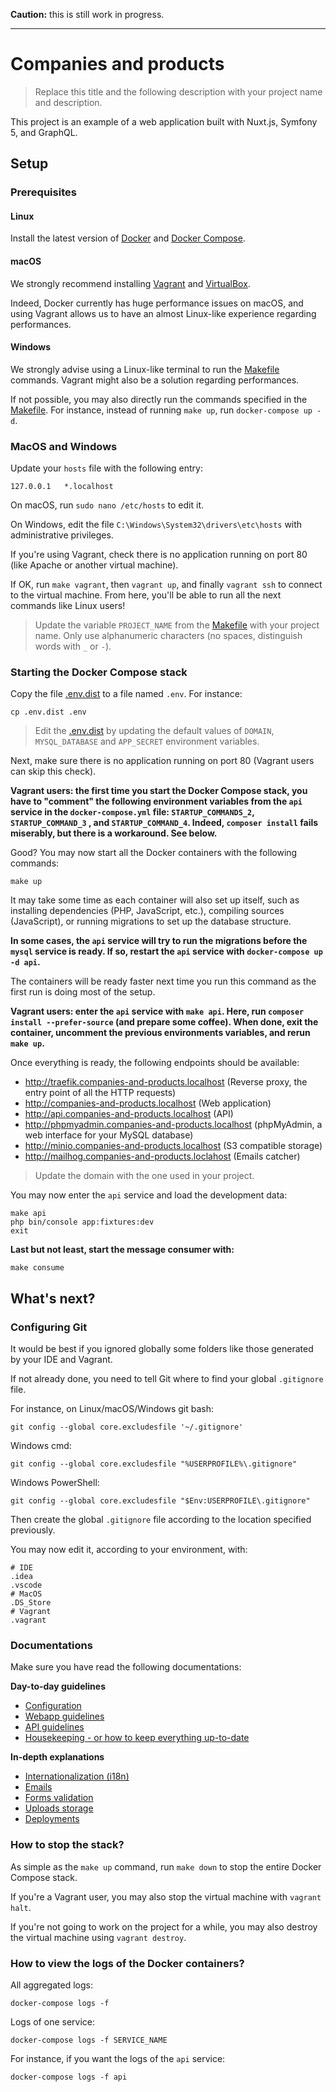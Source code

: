 **Caution:** this is still work in progress.

---

# Companies and products

> Replace this title and the following description with your project name and description.

This project is an example of a web application built with Nuxt.js, Symfony 5, and GraphQL.

## Setup

### Prerequisites

#### Linux

Install the latest version of [Docker](https://docs.docker.com/install/) and 
[Docker Compose](https://docs.docker.com/compose/install/).

#### macOS

We strongly recommend installing [Vagrant](https://www.vagrantup.com/) and 
[VirtualBox](https://www.virtualbox.org/).

Indeed, Docker currently has huge performance issues on macOS, and using Vagrant allows us to have an almost 
Linux-like experience regarding performances.

#### Windows

We strongly advise using a Linux-like terminal to run the [Makefile](Makefile) commands. 
Vagrant might also be a solution regarding performances.

If not possible, you may also directly run the commands specified in the [Makefile](Makefile). 
For instance, instead of running `make up`, run `docker-compose up -d`.

### MacOS and Windows

Update your `hosts` file with the following entry:

```
127.0.0.1   *.localhost
```

On macOS, run `sudo nano /etc/hosts` to edit it.

On Windows, edit the file `C:\Windows\System32\drivers\etc\hosts` with administrative privileges.

If you're using Vagrant, check there is no application running on port 80 (like Apache or another virtual machine).

If OK, run `make vagrant`, then `vagrant up`, and finally `vagrant ssh` to connect to the virtual machine. 
From here, you'll be able to run all the next commands like Linux users!

> Update the variable `PROJECT_NAME` from the [Makefile](Makefile) with your project name.
> Only use alphanumeric characters (no spaces, distinguish words with `_` or `-`).

### Starting the Docker Compose stack

Copy the file [.env.dist](.env.dist) to a file named `.env`. For instance:

```
cp .env.dist .env
```

> Edit the [.env.dist](.env.dist) by updating the default values of `DOMAIN`, `MYSQL_DATABASE` and `APP_SECRET`
> environment variables.

Next, make sure there is no application running on port 80 (Vagrant users can skip this check).

**Vagrant users: the first time you start the Docker Compose stack, you have to "comment" the following 
environment variables from the `api` service in the `docker-compose.yml` file: `STARTUP_COMMANDS_2`, `STARTUP_COMMAND_3` 
, and `STARTUP_COMMAND_4`. Indeed, `composer install` fails miserably, but there is a workaround. See below.**

Good? You may now start all the Docker containers with the following commands:

```
make up
```

It may take some time as each container will also set up itself, such as installing dependencies (PHP, JavaScript, etc.), 
compiling sources (JavaScript), or running migrations to set up the database structure.

**In some cases, the `api` service will try to run the migrations before the `mysql` service is ready. If so, restart
the `api` service with `docker-compose up -d api`.**

The containers will be ready faster next time you run this command as the first run is doing most of the setup.

**Vagrant users: enter the `api` service with `make api`. Here, run `composer install --prefer-source` 
(and prepare some coffee). When done, exit the container, uncomment the previous environments variables,
and rerun `make up`.**

Once everything is ready, the following endpoints should be available:

* http://traefik.companies-and-products.localhost (Reverse proxy, the entry point of all the HTTP requests)
* http://companies-and-products.localhost (Web application)
* http://api.companies-and-products.localhost (API)
* http://phpmyadmin.companies-and-products.localhost (phpMyAdmin, a web interface for your MySQL database)
* http://minio.companies-and-products.localhost (S3 compatible storage)
* http://mailhog.companies-and-products.loclahost (Emails catcher)

> Update the domain with the one used in your project.

You may now enter the `api` service and load the development data:

```
make api
php bin/console app:fixtures:dev
exit
```

**Last but not least, start the message consumer with:**
 
```
make consume
```

## What's next?

### Configuring Git

It would be best if you ignored globally some folders like those generated by your IDE and Vagrant.

If not already done, you need to tell Git where to find your global `.gitignore` file.

For instance, on Linux/macOS/Windows git bash:

```
git config --global core.excludesfile '~/.gitignore'
```

Windows cmd:

```
git config --global core.excludesfile "%USERPROFILE%\.gitignore"
```

Windows PowerShell:

```
git config --global core.excludesfile "$Env:USERPROFILE\.gitignore"
```

Then create the global `.gitignore` file according to the location specified previously.

You may now edit it, according to your environment, with:

```
# IDE
.idea
.vscode
# MacOS
.DS_Store
# Vagrant
.vagrant
```

### Documentations

Make sure you have read the following documentations:

**Day-to-day guidelines**

* [Configuration](documentation/configuration.md)
* [Webapp guidelines](src/webapp/README.md)
* [API guidelines](src/api/README.md)
* [Housekeeping - or how to keep everything up-to-date](documentation/housekeeping.md)

**In-depth explanations**

* [Internationalization (i18n)](documentation/i18n.md)
* [Emails](documentation/emails.md)
* [Forms validation](documentation/forms_validation.md)
* [Uploads storage](documentation/uploads_storage.md)
* [Deployments](deployments/README.md)

### How to stop the stack?

As simple as the `make up` command, run `make down` to stop the entire Docker Compose stack.

If you're a Vagrant user, you may also stop the virtual machine with `vagrant halt`.

If you're not going to work on the project for a while, you may also destroy 
the virtual machine using `vagrant destroy`.

### How to view the logs of the Docker containers?

All aggregated logs:

```
docker-compose logs -f
```

Logs of one service:

```
docker-compose logs -f SERVICE_NAME
```

For instance, if you want the logs of the `api` service:

```
docker-compose logs -f api
```
